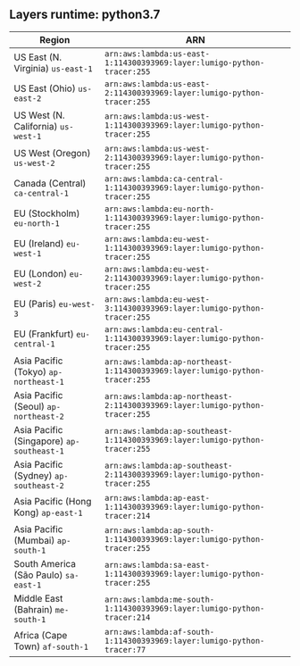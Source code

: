 Layers runtime: python3.7
----
| Region | ARN |
| --- | --- |
|US East (N. Virginia)  `us-east-1`|`arn:aws:lambda:us-east-1:114300393969:layer:lumigo-python-tracer:255`|
|US East (Ohio)  `us-east-2`|`arn:aws:lambda:us-east-2:114300393969:layer:lumigo-python-tracer:255`|
|US West (N. California)  `us-west-1`|`arn:aws:lambda:us-west-1:114300393969:layer:lumigo-python-tracer:255`|
|US West (Oregon)  `us-west-2`|`arn:aws:lambda:us-west-2:114300393969:layer:lumigo-python-tracer:255`|
|Canada (Central)  `ca-central-1`|`arn:aws:lambda:ca-central-1:114300393969:layer:lumigo-python-tracer:255`|
|EU (Stockholm)  `eu-north-1`|`arn:aws:lambda:eu-north-1:114300393969:layer:lumigo-python-tracer:255`|
|EU (Ireland)  `eu-west-1`|`arn:aws:lambda:eu-west-1:114300393969:layer:lumigo-python-tracer:255`|
|EU (London)  `eu-west-2`|`arn:aws:lambda:eu-west-2:114300393969:layer:lumigo-python-tracer:255`|
|EU (Paris)  `eu-west-3`|`arn:aws:lambda:eu-west-3:114300393969:layer:lumigo-python-tracer:255`|
|EU (Frankfurt)  `eu-central-1`|`arn:aws:lambda:eu-central-1:114300393969:layer:lumigo-python-tracer:255`|
|Asia Pacific (Tokyo)  `ap-northeast-1`|`arn:aws:lambda:ap-northeast-1:114300393969:layer:lumigo-python-tracer:255`|
|Asia Pacific (Seoul)  `ap-northeast-2`|`arn:aws:lambda:ap-northeast-2:114300393969:layer:lumigo-python-tracer:255`|
|Asia Pacific (Singapore)  `ap-southeast-1`|`arn:aws:lambda:ap-southeast-1:114300393969:layer:lumigo-python-tracer:255`|
|Asia Pacific (Sydney)  `ap-southeast-2`|`arn:aws:lambda:ap-southeast-2:114300393969:layer:lumigo-python-tracer:255`|
|Asia Pacific (Hong Kong)  `ap-east-1`|`arn:aws:lambda:ap-east-1:114300393969:layer:lumigo-python-tracer:214`|
|Asia Pacific (Mumbai)  `ap-south-1`|`arn:aws:lambda:ap-south-1:114300393969:layer:lumigo-python-tracer:255`|
|South America (São Paulo)  `sa-east-1`|`arn:aws:lambda:sa-east-1:114300393969:layer:lumigo-python-tracer:255`|
|Middle East (Bahrain)  `me-south-1`|`arn:aws:lambda:me-south-1:114300393969:layer:lumigo-python-tracer:214`|
|Africa (Cape Town)  `af-south-1`|`arn:aws:lambda:af-south-1:114300393969:layer:lumigo-python-tracer:77`|
